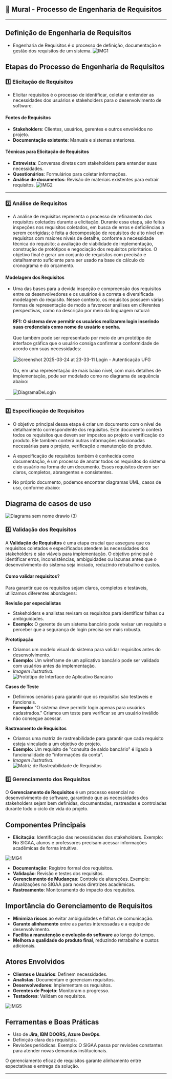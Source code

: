 ## 🎯 Mural - Processo de Engenharia de Requisitos
---
## Definição de Engenharia de Requisitos
- Engenharia de Requisitos é o processo de definição,
documentação e gestão dos requisitos de um sistema.
  ![IMG1](https://engsoftmoderna.info/figs/cap3/requisitos.svg)

## Etapas do Processo de Engenharia de Requisitos

### 1️⃣ Elicitação de Requisitos
- Elicitar requisitos é o processo de identificar, coletar e entender as necessidades dos usuários e stakeholders para o desenvolvimento de software.
#### Fontes de Requisitos
- **Stakeholders**: Clientes, usuários, gerentes e outros envolvidos no projeto.
- **Documentação existente**: Manuais e sistemas anteriores.

#### Técnicas para Elicitação de Requisitos
- **Entrevista**: Conversas diretas com stakeholders para entender suas necessidades.
- **Questionários**: Formulários para coletar informações.
- **Análise de documentos**: Revisão de materiais existentes para extrair requisitos.
  ![IMG2](https://slideplayer.com.br/slide/2262775/8/images/19/T%C3%A9cnicas+Espec%C3%ADficas+de+Elicita%C3%A7%C3%A3o.jpg)

<hr/>

### 2️⃣ Análise de Requisitos
- A análise de requisitos representa o processo de refinamento dos requisitos coletados durante a elicitação. Durante essa etapa, são feitas inspeções nos requisitos coletados, em busca de erros e deficiências a serem corrigidas; é feita a decomposição de requisitos de alto nível em requisitos com maiores níveis de detalhe, conforme a necessidade técnica do requisito; a avaliação de viabilidade de implementação, construção de protótipos e negociação dos requisitos prioritários. O objetivo final é gerar um conjunto de requisitos com precisão e detalhamento suficiente para ser usado na base de cálculo do cronograma e do orçamento.

#### Modelagem dos Requisitos
- Uma das bases para a devida inspeção e compreensão dos requisitos entre os desenvolvedores e os usuários é a correta e diversificada modelagem do requisito. Nesse contexto, os requisitos possuem várias formas de representação de modo a favorecer análises em diferentes perspectivas, como na descrição por meio da linguagem natural:
<br/><br/>
**RF1: O sistema deve permitir os usuários realizarem login inserindo suas credenciais como nome de usuário e senha.**
<br/><br/>
Que também pode ser representado por meio de um protótipo de interface gráfica que o usuário consiga confirmar a conformidade de acordo com suas necessidades:
<br/><br/>
![Screenshot 2025-03-24 at 23-33-11 Login - Autenticação UFG](https://github.com/user-attachments/assets/d3bb51e3-5abc-4ad7-b2d4-82866d55a7b5)
<br/><br/>
Ou, em uma representação de mais baixo nível, com mais detalhes de implementação, pode ser modelado como no diagrama de sequência abaixo:
<br/><br/>
![DiagramaDeLogin](https://github.com/user-attachments/assets/aada078b-08d3-4063-89ed-8979f69e23c7)
<hr/>


### 3️⃣ Especificação de Requisitos
 - O objetivo principal dessa etapa é criar um documento com o nível de detalhamento correspondente dos requisitos. Este documento conterá todos os requisitos que devem ser impostos ao projeto e verificação do produto. Ele também conterá outras informações relacionadas necessárias para o projeto, verificação e manutenção do produto.

- A especificação de requisitos também é conhecida como documentação, é um processo de anotar todos os requisitos do sistema e do usuário na forma de um documento. Esses requisitos devem ser claros, completos, abrangentes e consistentes. 

- No próprio documento, podemos encontrar diagramas UML, casos de uso, conforme abaixo:
  
## Diagrama de casos de uso
![Diagrama sem nome drawio (3)](https://github.com/user-attachments/assets/0ae5db1a-2373-4a48-96b7-339d9d71763c)



### 4️⃣ Validação dos Requisitos 

A **Validação de Requisitos** é uma etapa crucial que assegura que os requisitos coletados e especificados atendem às necessidades dos stakeholders e são viáveis para implementação. O objetivo principal é identificar erros, inconsistências, ambiguidades ou lacunas antes que o desenvolvimento do sistema seja iniciado, reduzindo retrabalho e custos.  


####  Como validar requisitos?  

Para garantir que os requisitos sejam claros, completos e testáveis, utilizamos diferentes abordagens:  

 **Revisão por especialistas** 
- Stakeholders e analistas revisam os requisitos para identificar falhas ou ambiguidades.  
- **Exemplo:** O gerente de um sistema bancário pode revisar um requisito e perceber que a segurança de login precisa ser mais robusta.  

 **Prototipação** 
- Criamos um modelo visual do sistema para validar requisitos antes do desenvolvimento.  
- **Exemplo:** Um wireframe de um aplicativo bancário pode ser validado com usuários antes da implementação.  
- *Imagem ilustrativa:*  
![Protótipo de Interface de Aplicativo Bancário](https://tse3.mm.bing.net/th?id=OIP.-HYzMSPF6eK1ks1blON38AHaE7&pid=Api)  

 **Casos de Teste** 
- Definimos cenários para garantir que os requisitos são testáveis e funcionais.  
- **Exemplo:** "O sistema deve permitir login apenas para usuários cadastrados." Criamos um teste para verificar se um usuário inválido não consegue acessar.  

 **Rastreamento de Requisitos** 
- Criamos uma matriz de rastreabilidade para garantir que cada requisito esteja vinculado a um objetivo do projeto.  
- **Exemplo:** Um requisito de "consulta de saldo bancário" é ligado à funcionalidade de "informações da conta".  
- *Imagem ilustrativa:*  
![Matriz de Rastreabilidade de Requisitos](https://tse2.mm.bing.net/th?id=OIP.o0efw6muMzkdTzmoU5xGOQHaEK&pid=Api)  




### 5️⃣ Gerenciamento dos Requisitos
O **Gerenciamento de Requisitos** é um processo essencial no desenvolvimento de software, garantindo que as necessidades dos stakeholders sejam bem definidas, documentadas, rastreadas e controladas durante todo o ciclo de vida do projeto.

## Componentes Principais
- **Elicitação**: Identificação das necessidades dos stakeholders. Exemplo: No SIGAA, alunos e professores precisam acessar informações acadêmicas de forma intuitiva.

![IMG4](https://github.com/user-attachments/assets/5766353f-fb0d-4295-a6a3-f57dc27470d8)

  
- **Documentação**: Registro formal dos requisitos.
- **Validação**: Revisão e testes dos requisitos.
- **Gerenciamento de Mudanças**: Controle de alterações. Exemplo: Atualizações no SIGAA para novas diretrizes acadêmicas.
- **Rastreamento**: Monitoramento do impacto dos requisitos.

## Importância do Gerenciamento de Requisitos

- **Minimiza riscos** ao evitar ambiguidades e falhas de comunicação.
- **Garante alinhamento** entre as partes interessadas e a equipe de desenvolvimento.
- **Facilita a manutenção e evolução do software** ao longo do tempo.
- **Melhora a qualidade do produto final**, reduzindo retrabalho e custos adicionais.

## Atores Envolvidos
- **Clientes e Usuários**: Definem necessidades.
- **Analistas**: Documentam e gerenciam requisitos.
- **Desenvolvedores**: Implementam os requisitos.
- **Gerentes de Projeto**: Monitoram o progresso.
- **Testadores**: Validam os requisitos. 

![IMG5](https://github.com/user-attachments/assets/03014530-56b6-4c1b-9c8d-16caba2cf0ec)


## Ferramentas e Boas Práticas
- Uso de **Jira, IBM DOORS, Azure DevOps**.
- Definição clara dos requisitos.
- Revisões periódicas. Exemplo: O SIGAA passa por revisões constantes para atender novas demandas institucionais.

O gerenciamento eficaz de requisitos garante alinhamento entre expectativas e entrega da solução.
<hr/>
